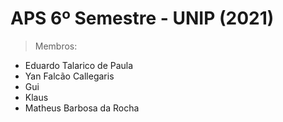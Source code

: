 # APS 6º Semestre - UNIP (2021)
> Membros:
- Eduardo Talarico de Paula
- Yan Falcão Callegaris
- Gui
- Klaus
- Matheus Barbosa da Rocha
